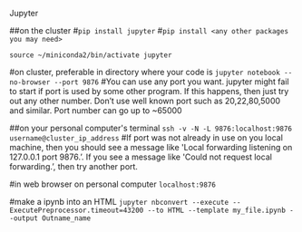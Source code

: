 Jupyter

##on the cluster
#`pip install jupyter`
#`pip install <any other packages you may need>`

`source ~/miniconda2/bin/activate jupyter`

#on cluster, preferable in directory where your code is
`jupyter notebook --no-browser --port 9876`
#You can use any port you want. jupyter might fail to start if port is used by some other program. If this happens, then just try out any other number. Don’t use well known port such as 20,22,80,5000 and similar. Port number can go up to ~65000

##on your personal computer's terminal 
`ssh -v -N -L 9876:localhost:9876 username@cluster_ip_address` 
#If port was not already in use on you local machine, then you should see a message like 'Local forwarding listening on 127.0.0.1 port 9876.’. If you see a message like 'Could not request local forwarding.’, then try another port.

#in web browser on personal computer
`localhost:9876`

#make a ipynb into an HTML
`jupyter nbconvert --execute --ExecutePreprocessor.timeout=43200 --to HTML --template my_file.ipynb --output Outname_name`
